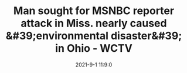 ---
"title": "Man sought for MSNBC reporter attack in Miss. nearly caused &amp;#39;environmental disaster&amp;#39; in Ohio - WCTV"
"date": "2021-9-1 11:9:0"
"feed_name": "GOOGLENEWS"
"feed_website": "https://news.google.com/search?q=drilling%2Bincident&hl=en-US&gl=US&ceid=US:en"
"feed_rss": "https://news.google.com/rss/search?q=drilling%2Bincident&hl=en-US&gl=US&ceid=US:en"
"link": "https://www.wctv.tv/2021/09/01/man-sought-msnbc-reporter-attack-miss-nearly-caused-environmental-disaster-ohio/"
"file": "_posts/2021-9-1-11-9-0_GOOGLENEWS_e219fbae7a70ffcf3951dc7a11cc811e6e9bc6dd.md"
"accident": "1"
"drilling": "1"
---